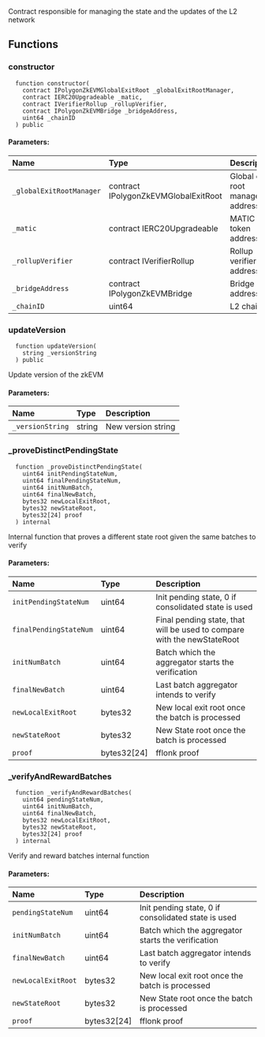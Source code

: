 Contract responsible for managing the state and the updates of the L2 network


## Functions
### constructor
```solidity
  function constructor(
    contract IPolygonZkEVMGlobalExitRoot _globalExitRootManager,
    contract IERC20Upgradeable _matic,
    contract IVerifierRollup _rollupVerifier,
    contract IPolygonZkEVMBridge _bridgeAddress,
    uint64 _chainID
  ) public
```


#### Parameters:
| Name | Type | Description                                                          |
| :--- | :--- | :------------------------------------------------------------------- |
|`_globalExitRootManager` | contract IPolygonZkEVMGlobalExitRoot | Global exit root manager address
|`_matic` | contract IERC20Upgradeable | MATIC token address
|`_rollupVerifier` | contract IVerifierRollup | Rollup verifier address
|`_bridgeAddress` | contract IPolygonZkEVMBridge | Bridge address
|`_chainID` | uint64 | L2 chainID

### updateVersion
```solidity
  function updateVersion(
    string _versionString
  ) public
```
Update version of the zkEVM


#### Parameters:
| Name | Type | Description                                                          |
| :--- | :--- | :------------------------------------------------------------------- |
|`_versionString` | string | New version string

### _proveDistinctPendingState
```solidity
  function _proveDistinctPendingState(
    uint64 initPendingStateNum,
    uint64 finalPendingStateNum,
    uint64 initNumBatch,
    uint64 finalNewBatch,
    bytes32 newLocalExitRoot,
    bytes32 newStateRoot,
    bytes32[24] proof
  ) internal
```
Internal function that proves a different state root given the same batches to verify


#### Parameters:
| Name | Type | Description                                                          |
| :--- | :--- | :------------------------------------------------------------------- |
|`initPendingStateNum` | uint64 | Init pending state, 0 if consolidated state is used
|`finalPendingStateNum` | uint64 | Final pending state, that will be used to compare with the newStateRoot
|`initNumBatch` | uint64 | Batch which the aggregator starts the verification
|`finalNewBatch` | uint64 | Last batch aggregator intends to verify
|`newLocalExitRoot` | bytes32 |  New local exit root once the batch is processed
|`newStateRoot` | bytes32 | New State root once the batch is processed
|`proof` | bytes32[24] | fflonk proof

### _verifyAndRewardBatches
```solidity
  function _verifyAndRewardBatches(
    uint64 pendingStateNum,
    uint64 initNumBatch,
    uint64 finalNewBatch,
    bytes32 newLocalExitRoot,
    bytes32 newStateRoot,
    bytes32[24] proof
  ) internal
```
Verify and reward batches internal function


#### Parameters:
| Name | Type | Description                                                          |
| :--- | :--- | :------------------------------------------------------------------- |
|`pendingStateNum` | uint64 | Init pending state, 0 if consolidated state is used
|`initNumBatch` | uint64 | Batch which the aggregator starts the verification
|`finalNewBatch` | uint64 | Last batch aggregator intends to verify
|`newLocalExitRoot` | bytes32 |  New local exit root once the batch is processed
|`newStateRoot` | bytes32 | New State root once the batch is processed
|`proof` | bytes32[24] | fflonk proof

